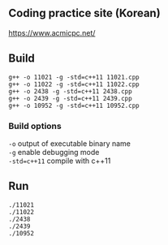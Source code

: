 ## Coding practice site (Korean)
https://www.acmicpc.net/
## Build
`g++ -o 11021 -g -std=c++11 11021.cpp`  
`g++ -o 11022 -g -std=c++11 11022.cpp`  
`g++ -o 2438 -g -std=c++11 2438.cpp`  
`g++ -o 2439 -g -std=c++11 2439.cpp`  
`g++ -o 10952 -g -std=c++11 10952.cpp`

### Build options
`-o` output of executable binary name  
`-g` enable debugging mode  
`-std=c++11` compile with c++11  

## Run
`./11021`  
`./11022`  
`./2438`  
`./2439`  
`./10952`